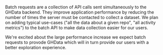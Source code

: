 Batch requests are a collection of API calls sent simultaneously to the GHData backend. They improve application performance by reducing the number of times the server must be contacted to collect a dataset. We plan on adding typical use-cases ("all the data about a given repo", "all activity metrics") to the batch API to make data collection easier for our users.

We're excited about the large performance increase we expect batch requests to provode GHData which will in turn provide our users with a better exploration experience.
